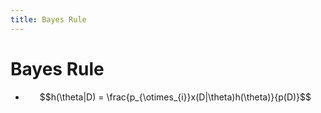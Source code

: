 ```yaml
---
title: Bayes Rule
---
```


# Bayes Rule
- $$h(\theta|D) = \frac{p_{\otimes_{i}}x(D|\theta)h(\theta)}{p(D)}$$
































